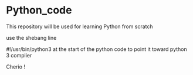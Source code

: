 # Python_code
This repository will be used for learning Python from scratch 

use the shebang line  

#!/usr/bin/python3  at the start of the python code to point it toward python 3 complier


Cherio ! 
